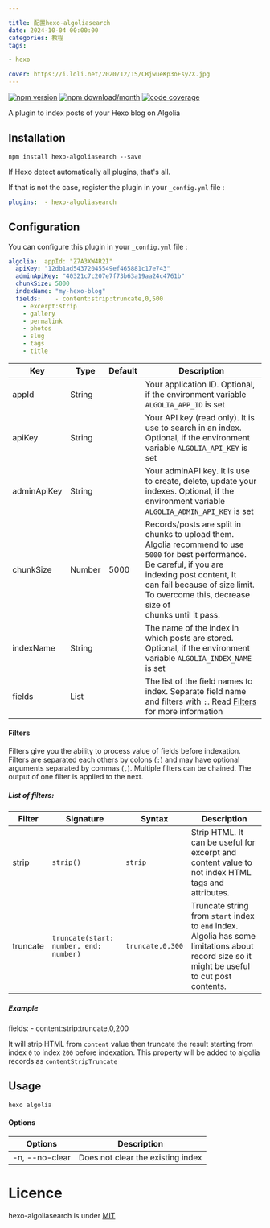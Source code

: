 ```yaml
---

title: 配置hexo-algoliasearch
date: 2024-10-04 00:00:00
categories: 教程
tags:

- hexo

cover: https://i.loli.net/2020/12/15/CBjwueKp3oFsyZX.jpg
---
```


[](https://github.com/LouisBarranqueiro/hexo-algoliasearch#hexo-algoliasearch)

[![npm version](https://camo.githubusercontent.com/9b0ab22707c489784060e036675bc88f10822d30edef729c3f64fe81c2c348fd/68747470733a2f2f696d672e736869656c64732e696f2f6e706d2f762f6865786f2d616c676f6c69617365617263683f7374796c653d666c61742d737175617265)](https://www.npmjs.com/package/hexo-algoliasearch) [![npm download/month](https://camo.githubusercontent.com/900816402f44f2808a4a34aa58ea1d17993f1381dc4a16db2f057bfded1c2660/68747470733a2f2f696d672e736869656c64732e696f2f6e706d2f646d2f6865786f2d616c676f6c69617365617263682e7376673f7374796c653d666c61742d737175617265)](https://www.npmjs.com/package/hexo-algoliasearch) [![code coverage](https://camo.githubusercontent.com/0c6302f0962662ee20c080d1f026c15c6389dbb42d9ae7e766a3143f1c0c493c/68747470733a2f2f696d672e736869656c64732e696f2f636f6465636f762f632f6769746875622f4c6f75697342617272616e71756569726f2f6865786f2d616c676f6c69617365617263683f7374796c653d666c61742d737175617265)](https://app.codecov.io/gh/LouisBarranqueiro/hexo-algoliasearch/tree/main)

A plugin to index posts of your Hexo blog on Algolia

## Installation

[](https://github.com/LouisBarranqueiro/hexo-algoliasearch#installation)

```
npm install hexo-algoliasearch --save
```

If Hexo detect automatically all plugins, that's all.

If that is not the case, register the plugin in your `_config.yml` file :

```yaml
plugins:  - hexo-algoliasearch
```

## Configuration

[](https://github.com/LouisBarranqueiro/hexo-algoliasearch#configuration)

You can configure this plugin in your `_config.yml` file :

```yaml
algolia:  appId: "Z7A3XW4R2I"
  apiKey: "12db1ad54372045549ef465881c17e743"
  adminApiKey: "40321c7c207e7f73b63a19aa24c4761b"
  chunkSize: 5000
  indexName: "my-hexo-blog"
  fields:    - content:strip:truncate,0,500
    - excerpt:strip
    - gallery
    - permalink
    - photos
    - slug
    - tags
    - title
```

| Key         | Type   | Default | Description                                                                                                                                                                                                                                               |
| ----------- | ------ | ------- | --------------------------------------------------------------------------------------------------------------------------------------------------------------------------------------------------------------------------------------------------------- |
| appId       | String |         | Your application ID. Optional, if the environment variable `ALGOLIA_APP_ID` is set                                                                                                                                                                        |
| apiKey      | String |         | Your API key (read only). It is use to search in an index. Optional, if the environment variable `ALGOLIA_API_KEY` is set                                                                                                                                 |
| adminApiKey | String |         | Your adminAPI key. It is use to create, delete, update your indexes. Optional, if the environment variable `ALGOLIA_ADMIN_API_KEY` is set                                                                                                                 |
| chunkSize   | Number | 5000    | Records/posts are split in chunks to upload them. Algolia recommend to use `5000` for best performance. Be careful, if you are indexing post content, It <br>can fail because of size limit. To overcome this, decrease size of <br>chunks until it pass. |
| indexName   | String |         | The name of the index in which posts are stored. Optional, if the environment variable `ALGOLIA_INDEX_NAME` is set                                                                                                                                        |
| fields      | List   |         | The list of the field names to index. Separate field name and filters with `:`. Read [Filters](https://github.com/LouisBarranqueiro/hexo-algoliasearch#filters) for more information                                                                      |

#### Filters

[](https://github.com/LouisBarranqueiro/hexo-algoliasearch#filters)

Filters give you the ability to process value of fields before indexation.
Filters are separated each others by colons (`:`) and may have optional arguments separated by commas (`,`).
Multiple filters can be chained. The output of one filter is applied to the next.

##### List of filters:

[](https://github.com/LouisBarranqueiro/hexo-algoliasearch#list-of-filters)

| Filter   | Signature                              | Syntax           | Description                                                                                                                                   |
| -------- | -------------------------------------- | ---------------- | --------------------------------------------------------------------------------------------------------------------------------------------- |
| strip    | `strip()`                              | `strip`          | Strip HTML. It can be useful for excerpt and content value to not index HTML tags and attributes.                                             |
| truncate | `truncate(start: number, end: number)` | `truncate,0,300` | Truncate string from `start` index to `end` index. Algolia has some limitations about record size so it might be useful to cut post contents. |

##### Example

[](https://github.com/LouisBarranqueiro/hexo-algoliasearch#example)

  fields:
    - content:strip:truncate,0,200

It will strip HTML from `content` value then truncate the result starting from index `0` to index `200` before indexation.
This property will be added to algolia records as `contentStripTruncate`

## Usage

[](https://github.com/LouisBarranqueiro/hexo-algoliasearch#usage)

```
hexo algolia
```

#### Options

[](https://github.com/LouisBarranqueiro/hexo-algoliasearch#options)

| Options        | Description                       |
| -------------- | --------------------------------- |
| -n, --no-clear | Does not clear the existing index |

# Licence

[](https://github.com/LouisBarranqueiro/hexo-algoliasearch#licence)

hexo-algoliasearch is under [MIT](https://github.com/LouisBarranqueiro/hexo-algoliasearch/blob/master/LICENSE)
